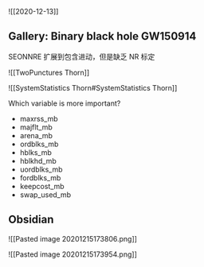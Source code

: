 ![[2020-12-13]]

## Gallery: Binary black hole GW150914

SEONNRE 扩展到包含进动，但是缺乏 NR 标定

![[TwoPunctures Thorn]]

![[SystemStatistics Thorn#SystemStatistics Thorn]]

Which variable is more important?
- maxrss_mb
- majflt_mb
- arena_mb
- ordblks_mb
- hblks_mb
- hblkhd_mb
- uordblks_mb
- fordblks_mb
- keepcost_mb
- swap_used_mb

## Obsidian

![[Pasted image 20201215173806.png]]

![[Pasted image 20201215173954.png]]

